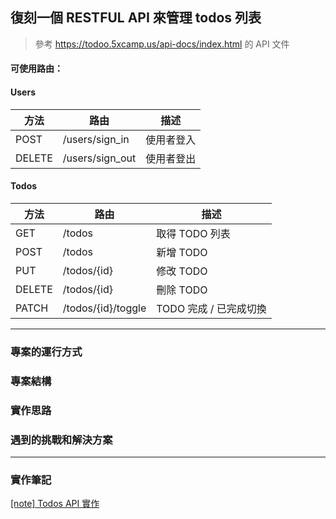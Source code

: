 ## 復刻一個 RESTFUL API 來管理 todos 列表
> 參考 https://todoo.5xcamp.us/api-docs/index.html 的 API 文件
 
#### 可使用路由：
#### Users
| 方法     | 路由 | 描述  |
| --- | --- | --- |
| POST    | /users/sign_in | 使用者登入 |
| DELETE  | /users/sign_out | 使用者登出 |

#### Todos
| 方法     | 路由 | 描述  |
| --- | --- | --- |
| GET    | /todos | 取得 TODO 列表 |
| POST    | /todos | 新增 TODO |
| PUT  | /todos/{id} | 修改 TODO |
| DELETE  | /todos/{id} | 刪除 TODO |
| PATCH  | /todos/{id}/toggle | TODO 完成 / 已完成切換 |
---
### 專案的運行方式
### 專案結構
### 實作思路
### 遇到的挑戰和解決方案
---
### 實作筆記
[[note] Todos API 實作](https://hackmd.io/@kangpei/HJ_YC3hlJl)